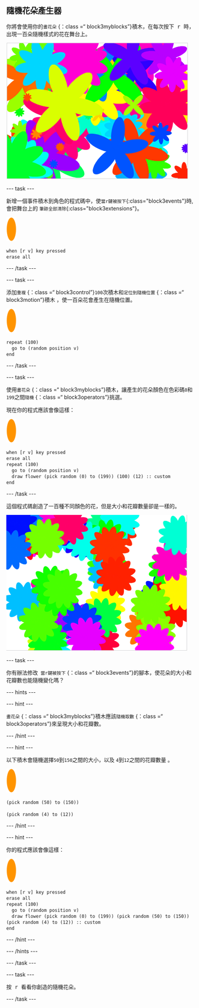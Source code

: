 ## 隨機花朵產生器

你將會使用你的`畫花朵` {：class =“ block3myblocks”}積木，在每次按下<kbd> r </kbd>時，出現一百朵隨機樣式的花在舞台上。

![隨機花朵](images/flower-random.png)

\--- task \---

新增一個事件積木到角色的程式碼中，使`當r鍵被按下`{:class="block3events"}時, 會把舞台上的 `筆跡全部清除`{:class="block3extensions"}。

![花朵角色](images/flower-sprite.png)

```blocks3
when [r v] key pressed
erase all
```

\--- /task \---

\--- task \---

添加`重複` {：class =“ block3control”}` 100 `次積木和`定位到隨機位置` {：class =“ block3motion”}積木 ，使一百朵花會產生在隨機位置。

![花朵角色](images/flower-sprite.png)

```blocks3
repeat (100)
  go to (random position v)
end
```

\--- /task \---

\--- task \---

使用`畫花朵` {：class =“ block3myblocks”}積木，讓產生的花朵顏色在色彩碼` 0 `和` 199 `之間`隨機` {：class =“ block3operators”}挑選。

現在你的程式應該會像這樣：

![花朵角色](images/flower-sprite.png)

```blocks3
when [r v] key pressed
erase all
repeat (100) 
  go to (random position v)
  draw flower (pick random (0) to (199)) (100) (12) :: custom
end
```

\--- /task \---

這個程式碼創造了一百種不同顏色的花，但是大小和花瓣數量卻是一樣的。

![只有顏色隨機的花朵](images/flower-random-colour.png)

\--- task \---

你有辦法修改` 當r鍵被按下` {：class =“ block3events”}的腳本，使花朵的大小和花瓣數也能隨機變化嗎？

\--- hints \---

\--- hint \---

`畫花朵` {：class =“ block3myblocks”}積木應該`隨機取數` {：class =“ block3operators”}來呈現大小和花瓣數。

\--- /hint \---

\--- hint \---

以下積木會隨機選擇` 50 `到` 150 `之間的大小，以及 ` 4 `到` 12 `之間的花瓣數量 。

![花朵角色](images/flower-sprite.png)

```blocks3
(pick random (50) to (150))

(pick random (4) to (12))
```

\--- /hint \---

\--- hint \---

你的程式應該會像這樣：

![花朵角色](images/flower-sprite.png)

```blocks3
when [r v] key pressed
erase all
repeat (100) 
  go to (random position v)
  draw flower (pick random (0) to (199)) (pick random (50) to (150)) (pick random (4) to (12)) :: custom
end
```

\--- /hint \---

\--- /hints \---

\--- /task \---

\--- task \---

按<kbd> r </kbd>看看你創造的隨機花朵。

\--- /task \---